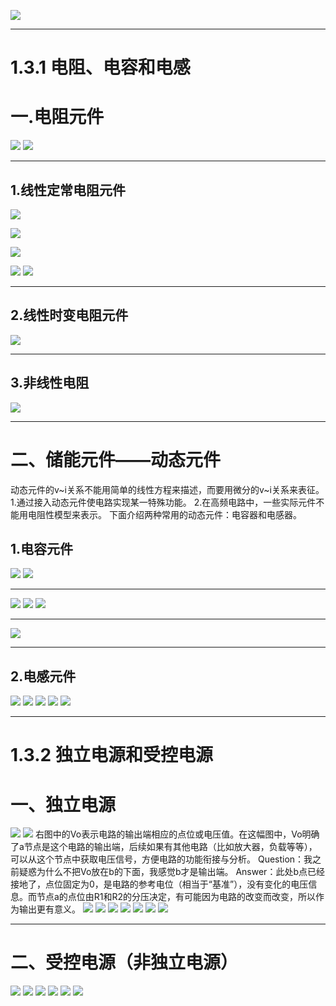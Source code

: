 ![](附件/Pasted%20image%2020250917212314.png)

---

# 1.3.1 电阻、电容和电感

# 一.电阻元件
![](附件/Pasted%20image%2020250917212426.png)
![](附件/Pasted%20image%2020250917212456.png)

---

## 1.线性定常电阻元件
![](附件/Pasted%20image%2020250917212612.png)

![](附件/Pasted%20image%2020250917212629.png)

![](附件/Pasted%20image%2020250917212755.png)

![](附件/Pasted%20image%2020250917212836.png)
![](附件/Pasted%20image%2020250917213027.png)

---

## 2.线性时变电阻元件

![](附件/Pasted%20image%2020250917213241.png)

---

## 3.非线性电阻
![](附件/Pasted%20image%2020250917213528.png)

---

# 二、储能元件——动态元件

动态元件的v~i关系不能用简单的线性方程来描述，而要用微分的v~i关系来表征。
1.通过接入动态元件使电路实现某一特殊功能。
2.在高频电路中，一些实际元件不能用电阻性模型来表示。
下面介绍两种常用的动态元件：电容器和电感器。

## 1.电容元件
![](附件/Pasted%20image%2020250917214348.png)
![](附件/Pasted%20image%2020250917215350.png)

---

![](附件/Pasted%20image%2020250917215514.png)
![](附件/Pasted%20image%2020250917215651.png)
![](附件/Pasted%20image%2020250917215937.png)

---

![](附件/Pasted%20image%2020250917220106.png)

---

## 2.电感元件
![](附件/Pasted%20image%2020250917221040.png)
![](附件/Pasted%20image%2020250917221141.png)
![](附件/Pasted%20image%2020250917221410.png)
![](附件/Pasted%20image%2020250917222228.png)
![](Pasted%20image%2020250919143414.png)

---

# 1.3.2 独立电源和受控电源

# 一、独立电源
![](附件/Pasted%20image%2020250919143950.png)
![](附件/Pasted%20image%2020250919154928.png)
右图中的Vo表示电路的输出端相应的点位或电压值。在这幅图中，Vo明确了a节点是这个电路的输出端，后续如果有其他电路（比如放大器，负载等等），可以从这个节点中获取电压信号，方便电路的功能衔接与分析。
Question：我之前疑惑为什么不把Vo放在b的下面，我感觉b才是输出端。
Answer：此处b点已经接地了，点位固定为0，是电路的参考电位（相当于“基准”），没有变化的电压信息。而节点a的点位由R1和R2的分压决定，有可能因为电路的改变而改变，所以作为输出更有意义。
![](附件/Pasted%20image%2020250919155716.png)
![](附件/Pasted%20image%2020250919160153.png)
![](附件/Pasted%20image%2020250919160227.png)
![](附件/Pasted%20image%2020250919160248.png)
![](附件/Pasted%20image%2020250919160345.png)
![](附件/Pasted%20image%2020250919160929.png)
![](附件/Pasted%20image%2020250919161653.png)

---

# 二、受控电源（非独立电源）
![](附件/Pasted%20image%2020250919161828.png)
![](附件/Pasted%20image%2020250919161853.png)
![](附件/Pasted%20image%2020250919161909.png)
![](附件/Pasted%20image%2020250919161938.png)
![](附件/Pasted%20image%2020250919162010.png)
![](附件/Pasted%20image%2020250919162049.png)


